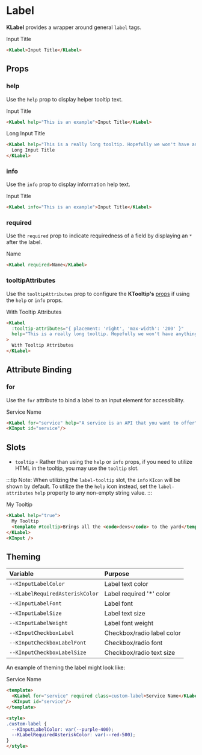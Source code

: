# Label

**KLabel** provides a wrapper around general `label` tags.

<KLabel>Input Title</KLabel>

```html
<KLabel>Input Title</KLabel>
```

## Props

### help

Use the `help` prop to display helper tooltip text.

<KLabel help="This is an example">Input Title</KLabel>

```html
<KLabel help="This is an example">Input Title</KLabel>
```

<KLabel help="This is a really long tooltip. Hopefully we won't have anything this long but we might. I wonder how it handles long inputs">Long Input Title</KLabel>

```html
<KLabel help="This is a really long tooltip. Hopefully we won't have anything this long but we might. I wonder how it handles long inputs">
  Long Input Title
</KLabel>
```

### info

Use the `info` prop to display information help text.

<KLabel info="This is an example">Input Title</KLabel>

```html
<KLabel info="This is an example">Input Title</KLabel>
```

### required

Use the `required` prop to indicate requiredness of a field by displaying an `*` after the label.

<KLabel required>Name</KLabel>

```html
<KLabel required>Name</KLabel>
```

### tooltipAttributes

Use the `tooltipAttributes` prop to configure the **KTooltip's** [props](/components/tooltip) if using the `help` or `info` props.

<KLabel :tooltip-attributes="{ placement: 'right', 'max-width': '200' }" help="This is a really long tooltip. Hopefully we won't have anything this long but we might. I wonder how it handles long inputs">With Tooltip Attributes</KLabel>

```html
<KLabel
  :tooltip-attributes="{ placement: 'right', 'max-width': '200' }"
  help="This is a really long tooltip. Hopefully we won't have anything this long but we might. I wonder how it handles long inputs"
>
  With Tooltip Attributes
</KLabel>
```

## Attribute Binding

### for

Use the `for` attribute to bind a label to an input element for accessibility.

<KLabel for="service">Service Name</KLabel>
<KInput id="service"/>

```html
<KLabel for="service" help="A service is an API that you want to offer">Service Name</KLabel>
<KInput id="service"/>
```

## Slots

- `tooltip` - Rather than using the `help` or `info` props, if you need to utilize HTML in the tooltip, you may use the `tooltip` slot.

:::tip Note:
When utilizing the `label-tooltip` slot, the `info` `KIcon` will be shown by default. To utilize the the `help` icon instead, set the `label-attributes` `help` property to any non-empty string value.
:::

<KLabel help="true">
  My Tooltip
  <template #tooltip>Brings all the <code>devs</code> to the yard</template>
</KLabel>
<KInput />

```html
<KLabel help="true">
  My Tooltip
  <template #tooltip>Brings all the <code>devs</code> to the yard</template>
</KLabel>
<KInput />
```


## Theming

| Variable                        | Purpose                    |
| :------------------------------ | :------------------------- |
| `--KInputLabelColor`            | Label text color           |
| `--KLabelRequiredAsteriskColor` | Label required '*' color   |
| `--KInputLabelFont`             | Label font                 |
| `--KInputLabelSize`             | Label text size            |
| `--KInputLabelWeight`           | Label font weight          |
| `--KInputCheckboxLabel`         | Checkbox/radio label color |
| `--KInputCheckboxLabelFont`     | Checkbox/radio font        |
| `--KInputCheckboxLabelSize`     | Checkbox/radio text size   |

An example of theming the label might look like:

<KLabel for="service" required class=custom-label>Service Name</KLabel>
<KInput id="service"/>

```html
<template>
  <KLabel for="service" required class=custom-label>Service Name</KLabel>
  <KInput id="service"/>
</template>

<style>
.custom-label {
  --KInputLabelColor: var(--purple-400);
  --KLabelRequiredAsteriskColor: var(--red-500);
}
</style>
```

<style lang="scss">
.custom-label {
  --KInputLabelColor: var(--purple-400);
  --KLabelRequiredAsteriskColor: var(--red-500);
}
</style>
